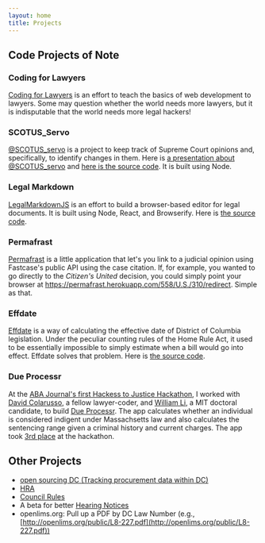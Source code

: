 ```yaml
---
layout: home
title: Projects
---
```


## Code Projects of Note

### Coding for Lawyers

[Coding for Lawyers](http://codingforlawyers.com) is an effort to teach the basics of web development to lawyers. Some may question whether the world needs more lawyers, but it is indisputable that the world needs more legal hackers!

### SCOTUS_Servo

[@SCOTUS_servo](https://twitter.com/scotus_servo) is a project to keep track of Supreme Court opinions and, specifically, to identify changes in them. Here is [a presentation about @SCOTUS_servo](https://esq.io/presentations/scotus-servo-presentation.html) and [here is the source code](https://github.com/vzvenyach/scotus-servo). It is built using Node.

### Legal Markdown

[LegalMarkdownJS](http://legalmarkdown.com) is an effort to build a browser-based editor for legal documents. It is built using Node, React, and Browserify. Here is [the source code](https://github.com/vzvenyach/legalmd).

### Permafrast

[Permafrast](https://permafrast.herokuapp.com) is a little application that let's you link to a judicial opinion using Fastcase's public API using the case citation. If, for example, you wanted to go directly to the _Citizen's United_ decision, you could simply point your browser at <https://permafrast.herokuapp.com/558/U.S./310/redirect>. Simple as that.

### Effdate

[Effdate](http://effdate.esq.io) is a way of calculating the effective date of District of Columbia legislation. Under the peculiar counting rules of the Home Rule Act, it used to be essentially impossible to simply estimate when a bill would go into effect. Effdate solves that problem. Here is [the source code](https://github.com/vzvenyach/effdate).

### Due Processr

At the [ABA Journal's first Hackess to Justice Hackathon](http://www.abajournal.com/news/article/hackcess_to_justice_teams_will_devise_new_tech_to_solve_access_to_justice_i/), I worked with [David Colarusso](http://davidcolarusso.com), a fellow lawyer-coder, and [William Li](http://people.csail.mit.edu/wli/), a MIT doctoral candidate, to build [Due Processr](http://dueprocessr.org). The app calculates whether an individual is considered indigent under Massachsetts law and also calculates the sentencing range given a criminal history and current charges. The app took [3rd place](http://www.abajournal.com/news/article/lawyers_and_developers_take_part_in_inaugural_hackcess_to_justice_legal_hac/) at the hackathon.

## Other Projects
* [open sourcing DC (Tracking procurement data within DC)](http://code.esq.io/dc-contracts)
* [HRA](http://code.esq.io/HRA)
* [Council Rules](http://code.esq.io/Council_Rules)
* A beta for better [Hearing Notices](https://github.com/vzvenyach/hearings)
* openlims.org: Pull up a PDF by DC Law Number (e.g., [http://openlims.org/public/L8-227.pdf](http://openlims.org/public/L8-227.pdf))